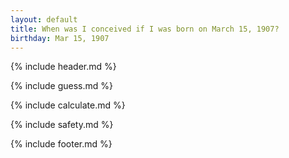 ```yaml
---
layout: default
title: When was I conceived if I was born on March 15, 1907?
birthday: Mar 15, 1907
---
```


{% include header.md %}

{% include guess.md %}

{% include calculate.md %}

{% include safety.md %}

{% include footer.md %}



